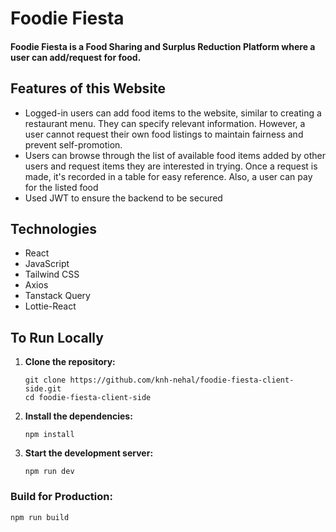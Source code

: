 # Foodie Fiesta

#### Foodie Fiesta is a Food Sharing and Surplus Reduction Platform where a user can add/request for food.

## Features of this Website

- Logged-in users can add food items to the website, similar to creating a restaurant menu. They can specify relevant
information. However, a user cannot request their own food listings to maintain fairness and prevent self-promotion.
- Users can browse through the list of available food items added by other users and request items they are interested in
trying. Once a request is made, it's recorded in a table for easy reference. Also, a user can pay for the listed food
- Used JWT to ensure the backend to be secured

## Technologies
- React
- JavaScript
- Tailwind CSS
- Axios
- Tanstack Query
- Lottie-React

## To Run Locally

1. **Clone the repository:**

    ```
    git clone https://github.com/knh-nehal/foodie-fiesta-client-side.git
    cd foodie-fiesta-client-side
    ```

2. **Install the dependencies:**
    ```
    npm install
    ```

3. **Start the development server:**

    ```
    npm run dev
    ```

### Build for Production:

   ```
   npm run build
   ```
